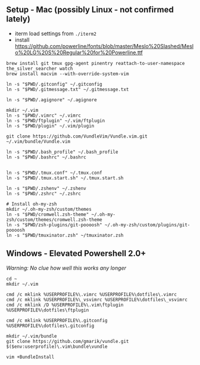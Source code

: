 
## Setup - Mac (possibly Linux - not confirmed lately)

* iterm load settings from `./iterm2`
* install https://github.com/powerline/fonts/blob/master/Meslo%20Slashed/Meslo%20LG%20S%20Regular%20for%20Powerline.ttf

```
brew install git tmux gpg-agent pinentry reattach-to-user-namespace the_silver_searcher watch
brew install macvim --with-override-system-vim

ln -s "$PWD/.gitconfig" ~/.gitconfig
ln -s "$PWD/.gitmessage.txt" ~/.gitmessage.txt

ln -s "$PWD/.agignore" ~/.agignore

mkdir ~/.vim
ln -s "$PWD/.vimrc" ~/.vimrc
ln -s "$PWD/ftplugin" ~/.vim/ftplugin
ln -s "$PWD/plugin" ~/.vim/plugin

git clone https://github.com/VundleVim/Vundle.vim.git ~/.vim/bundle/Vundle.vim

ln -s "$PWD/.bash_profile" ~/.bash_profile
ln -s "$PWD/.bashrc" ~/.bashrc


ln -s "$PWD/.tmux.conf" ~/.tmux.conf
ln -s "$PWD/.tmux.start.sh" ~/.tmux.start.sh

ln -s "$PWD/.zshenv" ~/.zshenv
ln -s "$PWD/.zshrc" ~/.zshrc

# Install oh-my-zsh
mkdir ~/.oh-my-zsh/custom/themes
ln -s "$PWD/cromwell.zsh-theme" ~/.oh-my-zsh/custom/themes/cromwell.zsh-theme
ln -s "$PWD/zsh-plugins/git-poooosh" ~/.oh-my-zsh/custom/plugins/git-poooosh
ln -s "$PWD/tmuxinator.zsh" ~/tmuxinator.zsh
```

## Windows - Elevated Powershell 2.0+
_Warning: No clue how well this works any longer_

```
cd ~
mkdir ~/.vim

cmd /c mklink %USERPROFILE%\.vimrc %USERPROFILE%\dotfiles\.vimrc
cmd /c mklink %USERPROFILE%\_vsvimrc %USERPROFILE%\dotfiles\_vsvimrc
cmd /c mklink /D %USERPROFILE%\.vim\ftplugin %USERPROFILE%\dotfiles\ftplugin

cmd /c mklink %USERPROFILE%\.gitconfig %USERPROFILE%\dotfiles\.gitconfig

mkdir ~/.vim/bundle
git clone https://github.com/gmarik/vundle.git $($env:userprofile)\.vim\bundle\vundle

vim +BundleInstall
```
